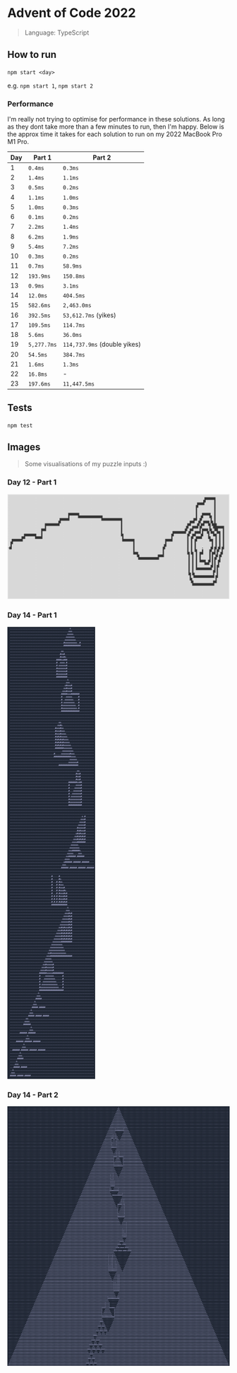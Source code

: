 # Advent of Code 2022

> Language: TypeScript

## How to run

`npm start <day>`

e.g. `npm start 1`, `npm start 2`

### Performance

I'm really not trying to optimise for performance in these solutions. As long as they dont take more than a few minutes to run, then I'm happy. Below is the approx time it takes for each solution to run on my 2022 MacBook Pro M1 Pro.

| Day | Part 1      | Part 2                       |
| --- | ----------- | ---------------------------- |
| 1   | `0.4ms`     | `0.3ms`                      |
| 2   | `1.4ms`     | `1.1ms`                      |
| 3   | `0.5ms`     | `0.2ms`                      |
| 4   | `1.1ms`     | `1.0ms`                      |
| 5   | `1.0ms`     | `0.3ms`                      |
| 6   | `0.1ms`     | `0.2ms`                      |
| 7   | `2.2ms`     | `1.4ms`                      |
| 8   | `6.2ms`     | `1.9ms`                      |
| 9   | `5.4ms`     | `7.2ms`                      |
| 10  | `0.3ms`     | `0.2ms`                      |
| 11  | `0.7ms`     | `58.9ms`                     |
| 12  | `193.9ms`   | `150.8ms`                    |
| 13  | `0.9ms`     | `3.1ms`                      |
| 14  | `12.0ms`    | `404.5ms`                    |
| 15  | `582.6ms`   | `2,463.0ms`                  |
| 16  | `392.5ms`   | `53,612.7ms` (yikes)         |
| 17  | `109.5ms`   | `114.7ms`                    |
| 18  | `5.6ms`     | `36.0ms`                     |
| 19  | `5,277.7ms` | `114,737.9ms` (double yikes) |
| 20  | `54.5ms`    | `384.7ms`                    |
| 21  | `1.6ms`     | `1.3ms`                      |
| 22  | `16.8ms`    | -                            |
| 23  | `197.6ms`   | `11,447.5ms`                 |

## Tests

`npm test`

## Images

> Some visualisations of my puzzle inputs :)

### Day 12 - Part 1

![Day 12 - Part 1](./images/day12-part1.png)

### Day 14 - Part 1

![Day 14 - Part 1](./images/day14-part1.png)

### Day 14 - Part 2

![Day 14 - Part 2](./images/day14-part2.png)
